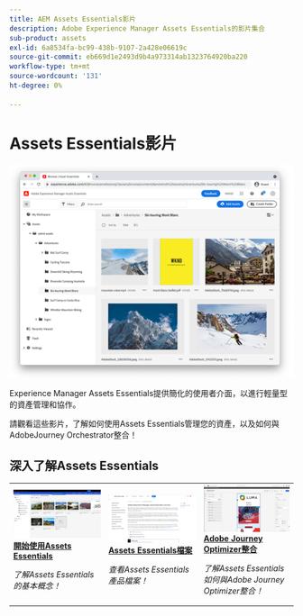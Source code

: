 ```yaml
---
title: AEM Assets Essentials影片
description: Adobe Experience Manager Assets Essentials的影片集合
sub-product: assets
exl-id: 6a8534fa-bc99-438b-9107-2a428e06619c
source-git-commit: eb669d1e2493d9b4a973314ab1323764920ba220
workflow-type: tm+mt
source-wordcount: '131'
ht-degree: 0%

---
```


# Assets Essentials影片

![Assets Essentials](./assets/overview/hero.png)

Experience Manager Assets Essentials提供簡化的使用者介面，以進行輕量型的資產管理和協作。

請觀看這些影片，了解如何使用Assets Essentials管理您的資產，以及如何與AdobeJourney Orchestrator整合！

## 深入了解Assets Essentials

<table>
<td>
   <a href="./basics/managing.md">
   <img alt="開始使用Assets Essentials" src="./assets/overview/getting-started.png" />
   </a>
   <div>
      <a href="./basics/managing.md">
      <strong>開始使用Assets Essentials</strong>
      </a>
   </div>
   <p>
      <em>了解Assets Essentials的基本概念！</em>
   </p>
</td>
<td>
   <a href="https://experienceleague.adobe.com/docs/experience-manager-assets-essentials/help/introduction.html">
   <img alt="" src="./assets/overview/assets-essentials-docs.png"/>
   </a>
   <div>
      <a href="https://experienceleague.adobe.com/docs/experience-manager-assets-essentials/help/introduction.html">
      <strong>Assets Essentials檔案</strong>
      </a>
   </div>
   <p>
      <em>查看Assets Essentials產品檔案！</em>
   <p>
</td>
<td>
   <a href="https://experienceleague.adobe.com/docs/journey-optimizer-learn/tutorials/create-messages/create-email-content-with-the-message-editor.html">
   <img alt="Adobe Journey Optimizer" src="./assets/overview/adobe-journey-optimizer.png" />
   </a>
   <div>
      <a href="https://experienceleague.adobe.com/docs/journey-optimizer-learn/tutorials/create-messages/create-email-content-with-the-message-editor.html">
      <strong>Adobe Journey Optimizer整合</strong>
      </a>
   </div>
   <p>
      <em>了解Assets Essentials如何與Adobe Journey Optimizer整合！</em>
   <p>
</td>
</table>
